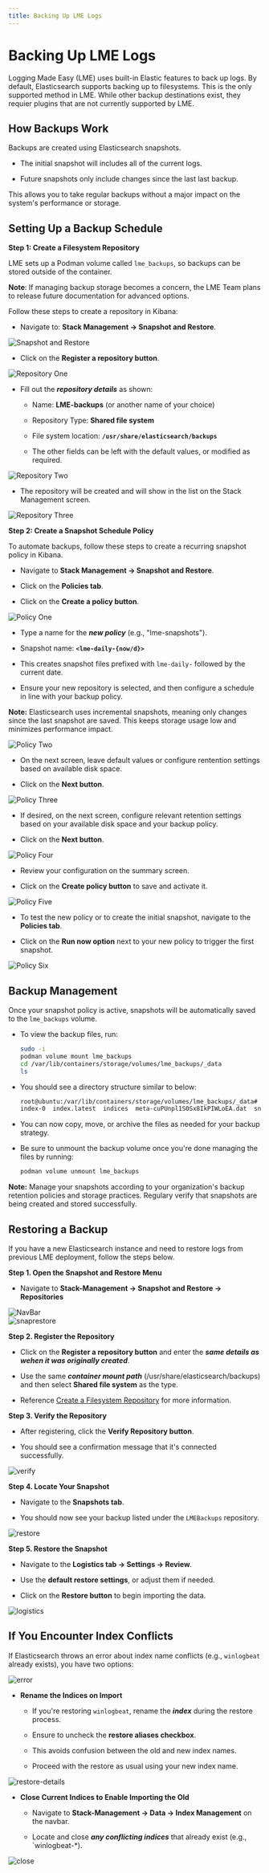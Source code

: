 ```yaml
---
title: Backing Up LME Logs
---
```

# Backing Up LME Logs

Logging Made Easy (LME) uses built-in Elastic features to back up logs. By default, Elasticsearch supports backing up to filesystems. This is the only supported method in LME. While other backup destinations exist, they requier plugins that are not currently supported by LME.

## How Backups Work

Backups are created using Elasticsearch snapshots.

- The initial snapshot will includes all of the current logs.

- Future snapshots only include changes since the last last backup.

This allows you to take regular backups without a major impact on the system's performance or storage.

## Setting Up a Backup Schedule

**Step 1: Create a Filesystem Repository**

LME sets up a Podman volume called `lme_backups`, so backups can be stored outside of the container.

**Note**: If managing backup storage becomes a concern, the LME Team plans to release future documentation for advanced options.

Follow these steps to create a repository in Kibana:

  - Navigate to: **Stack Management -> Snapshot and Restore**.

![Snapshot and Restore](/docs/imgs/backup_pics/snapshot_and_restore.png)

  - Click on the **Register a repository button**.

![Repository One](/docs/imgs/backup_pics/repository_1.png)

  - Fill out the ***repository details*** as shown:

    - Name: **LME-backups** (or another name of your choice)
    
    - Repository Type: **Shared file system**

    - File system location: **`/usr/share/elasticsearch/backups`**
    
    - The other fields can be left with the default values, or modified as required.

![Repository Two](/docs/imgs/backup_pics/repository_2.png)

  - The repository will be created and will show in the list on the Stack Management screen.

![Repository Three](/docs/imgs/backup_pics/repository_3.png)

**Step 2: Create a Snapshot Schedule Policy**

To automate backups, follow these steps to create a recurring snapshot policy in Kibana.

  - Navigate to **Stack Management -> Snapshot and Restore**.
  
  - Click on the **Policies tab**.
  
  - Click on the **Create a policy button**.

![Policy One](/docs/imgs/backup_pics/policy_1.png)

  - Type a name for the ***new policy*** (e.g., "lme-snapshots").
  
  - Snapshot name: **`<lme-daily-{now/d}>`**
  
  - This creates snapshot files prefixed with `lme-daily-` followed by the current date.
  
  - Ensure your new repository is selected, and then configure a schedule in line with
your backup policy.

**Note:** Elasticsearch uses incremental snapshots, meaning only changes since the last snapshot are saved. This keeps storage usage low and minimizes performance impact.

![Policy Two](/docs/imgs/backup_pics/policy_2.png)

  - On the next screen, leave default values or configure rentention settings based on available disk space.
  
  - Click on the **Next button**.

![Policy Three](/docs/imgs/backup_pics/policy_3.png)

  - If desired, on the next screen, configure relevant retention settings based on your available disk space and your backup policy.
  
  - Click on the **Next button**.

![Policy Four](/docs/imgs/backup_pics/policy_4.png)

  - Review your configuration on the summary screen.
  
  - Click on the **Create policy button** to save and activate it.

![Policy Five](/docs/imgs/backup_pics/policy_5.png)

  - To test the new policy or to create the initial snapshot, navigate to the **Policies tab**.
  
  - Click on the **Run now option** next to your new policy to trigger the first snapshot.

![Policy Six](/docs/imgs/backup_pics/policy_6.png)

## Backup Management

Once your snapshot policy is active, snapshots will be automatically saved to the `lme_backups` volume.

  - To view the backup files, run:

    ```bash
    sudo -i 
    podman volume mount lme_backups
    cd /var/lib/containers/storage/volumes/lme_backups/_data
    ls
    ```

  - You should see a directory structure similar to below:

    ```bash
    root@ubuntu:/var/lib/containers/storage/volumes/lme_backups/_data# ls
    index-0  index.latest  indices  meta-cuPUnpl1S0Sx8IkPIWLoEA.dat  snap-cuPUnpl1S0Sx8IkPIWLoEA.dat
    ```

  - You can now copy, move, or archive the files as needed for your backup strategy.

  - Be sure to unmount the backup volume once you're done managing the files by running:

    ```bash
    podman volume unmount lme_backups
    ```

**Note:** Manage your snapshots according to your organization's backup retention policies and storage practices. Regulary verify that snapshots are being created and stored successfully.

## Restoring a Backup

If you have a new Elasticsearch instance and need to restore logs from previous LME deployment, follow the steps below. 

**Step 1. Open the Snapshot and Restore Menu**

  - Navigate to **Stack-Management -> Snapshot and Restore -> Repositories**
      
![NavBar](/docs/imgs/nav-bar.png)  
![snaprestore](/docs/imgs/snap-restore.png)  

**Step 2. Register the Repository**

  - Click on the **Register a repository button** and enter the ***same details as wehen it was originally created***.
  
  - Use the same ***container mount path*** (/usr/share/elasticsearch/backups) and then select **Shared file system** as the type.
  
  - Reference [Create a Filesystem Repository](#Create-a-filesystem-repository) for more information.
    
**Step 3. Verify the Repository**

  - After registering, click the **Verify Repository button**.
  
  - You should see a confirmation message that it's connected successfully.
      
![verify](/docs/imgs/verify.png)

**Step 4. Locate Your Snapshot**

  - Navigate to the **Snapshots tab**.
  
  - You should now see your backup listed under the `LMEBackups` repository.
       
![restore](/docs/imgs/restore.png)

**Step 5. Restore the Snapshot**

  - Navigate to the **Logistics tab -> Settings -> Review**.
  
  - Use the **default restore settings**, or adjust them if needed.
  
  - Click on the **Restore button** to begin importing the data.
      
![logistics](/docs/imgs/logistics.png)

## If You Encounter Index Conflicts

If Elasticsearch throws an error about index name conflicts (e.g., `winlogbeat` already exists), you have two options:

![error](/docs/imgs/error.png)

  - **Rename the Indices on Import**
    - If you're restoring `winlogbeat`, rename the ***index*** during the restore process.
    
    - Ensure to uncheck the **restore aliases checkbox**.
    
    - This avoids confusion between the old and new index names.
    
    - Proceed with the restore as usual using your new index name.
    
![restore-details](/docs/imgs/restore-details.png)
   

  - **Close Current Indices to Enable Importing the Old**
    
    - Navigate to **Stack-Management -> Data -> Index  Management** on the navbar.
       
    - Locate and close ***any conflicting indices*** that already exist (e.g., `winlogbeat-*).
         
![close](/docs/imgs/close-index.png)

